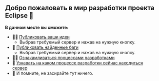 ## Добро пожаловать в мир разработки проекта Eclipse 👋


**В данном месте вы сможете:**

- 🙋‍♀️ [Публиковать ваши идеи]()
    - Выбрав требуемый сервер и нажав на нужную кнопку.
- 🌈 [Публиковать найденные баги]()
    - Выбрав требуемый сервер и нажав на нужную кнопку.
- 👩‍💻 [Ознакамливаться процессами разработками]()
- 🍿 [Узнавать на каком процессе разработки сейчас находиться сервер]()
- 🧙 И помните, не засирайте тут ничего.
